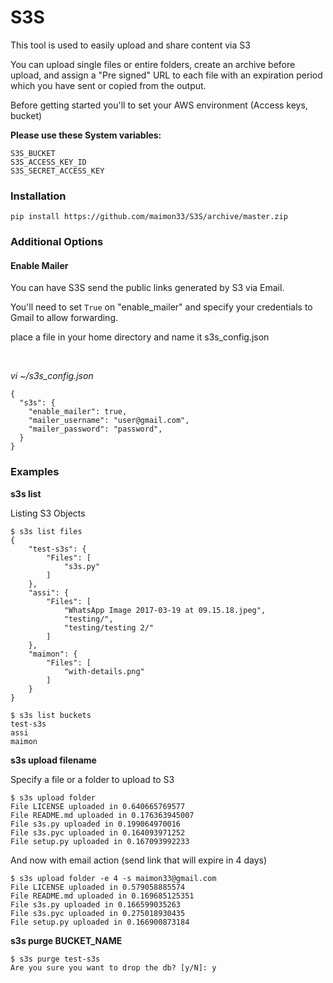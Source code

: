 # S3S

This tool is used to easily upload and share content via S3

You can upload single files or entire folders, create an archive before upload,
and assign a "Pre signed" URL to each file with an expiration period which you
have sent or copied from the output.
   
Before getting started you'll to set your AWS environment (Access keys, bucket)

**Please use these System variables:**
```$xslt
S3S_BUCKET
S3S_ACCESS_KEY_ID
S3S_SECRET_ACCESS_KEY
```

### Installation

```$xslt
pip install https://github.com/maimon33/S3S/archive/master.zip
```

### Additional Options

#### Enable Mailer
You can have S3S send the public links generated by S3 via Email.

You'll need to set `True` on "enable_mailer" and specify your credentials to Gmail to allow forwarding. 

place a file in your home directory and name it s3s_config.json

<br>

*vi ~/s3s_config.json*
```$xslt
{
  "s3s": {
    "enable_mailer": true,
    "mailer_username": "user@gmail.com",
    "mailer_password": "password",
  }
}
```


### Examples

**s3s list**

Listing S3 Objects
```$xslt
$ s3s list files
{
    "test-s3s": {
        "Files": [
            "s3s.py"
        ]
    }, 
    "assi": {
        "Files": [
            "WhatsApp Image 2017-03-19 at 09.15.18.jpeg", 
            "testing/", 
            "testing/testing 2/"
        ]
    }, 
    "maimon": {
        "Files": [
            "with-details.png"
        ]
    }
}

$ s3s list buckets
test-s3s
assi
maimon
```

**s3s upload filename**

Specify a file or a folder to upload to S3
```$xslt
$ s3s upload folder
File LICENSE uploaded in 0.640665769577
File README.md uploaded in 0.176363945007
File s3s.py uploaded in 0.199064970016
File s3s.pyc uploaded in 0.164093971252
File setup.py uploaded in 0.167093992233
```

And now with email action (send link that will expire in 4 days)

```$xslt
$ s3s upload folder -e 4 -s maimon33@gmail.com
File LICENSE uploaded in 0.579058885574
File README.md uploaded in 0.169685125351
File s3s.py uploaded in 0.166599035263
File s3s.pyc uploaded in 0.275018930435
File setup.py uploaded in 0.166900873184
```

**s3s purge BUCKET_NAME**
```$xslt
$ s3s purge test-s3s
Are you sure you want to drop the db? [y/N]: y
```

